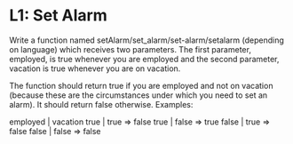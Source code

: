 # L1: Set Alarm

Write a function named setAlarm/set_alarm/set-alarm/setalarm (depending on language) which receives two parameters. The first parameter, employed, is true whenever you are employed and the second parameter, vacation is true whenever you are on vacation.

The function should return true if you are employed and not on vacation (because these are the circumstances under which you need to set an alarm). It should return false otherwise. Examples:

employed | vacation 
true     | true     => false
true     | false    => true
false    | true     => false
false    | false    => false